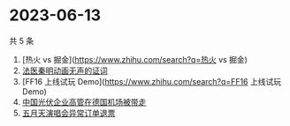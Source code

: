 # 2023-06-13

共 5 条

<!-- BEGIN -->
<!-- 最后更新时间 Tue Jun 13 2023 21:08:33 GMT+0800 (China Standard Time) -->

1. [热火 vs 掘金](https://www.zhihu.com/search?q=热火 vs 掘金)
1. [法医秦明动画无声的证词](https://www.zhihu.com/search?q=法医秦明动画无声的证词)
1. [FF16 上线试玩 Demo](https://www.zhihu.com/search?q=FF16 上线试玩 Demo)
1. [中国光伏企业高管在德国机场被带走](https://www.zhihu.com/search?q=中国光伏企业高管在德国机场被带走)
1. [五月天演唱会异常订单退票](https://www.zhihu.com/search?q=五月天演唱会异常订单退票)

<!-- END -->
